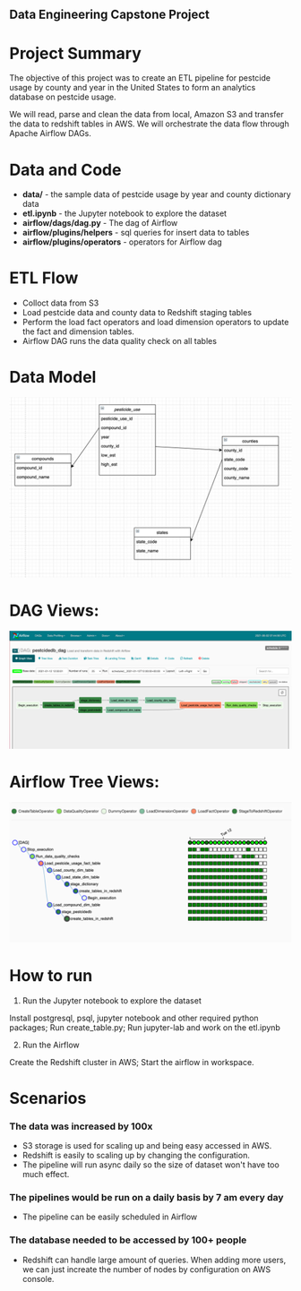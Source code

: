 Data Engineering Capstone Project
----

# Project Summary

The objective of this project was to create an ETL pipeline for pestcide usage by county and year in the United States to form an analytics database on pestcide usage. 

We will read, parse and clean the data from local, Amazon S3 and transfer the data to redshift tables in AWS. We will orchestrate the data flow through Apache Airflow DAGs.

# Data and Code

* **data/** - the sample data of pestcide usage by year and county dictionary data
* **etl.ipynb** - the Jupyter notebook to explore the dataset
* **airflow/dags/dag.py** - The dag of Airflow
* **airflow/plugins/helpers** - sql queries for insert data to tables
* **airflow/plugins/operators** - operators for Airflow dag

# ETL Flow

* Colloct data from S3
* Load pestcide data and county data to Redshift staging tables
* Perform the load fact operators and load dimension operators to update the fact and dimension tables.
* Airflow DAG runs the data quality check on all tables

# Data Model

![diagram](docs/diagram.png)

# DAG Views:

![dag](docs/dag.png)

# Airflow Tree Views:

![tree](docs/tree.png)

# How to run

1. Run the Jupyter notebook to explore the dataset

Install postgresql, psql, jupyter notebook and other required python packages; Run create_table.py; Run jupyter-lab and work on the etl.ipynb

2. Run the Airflow

Create the Redshift cluster in AWS; Start the airflow in workspace.


# Scenarios

### The data was increased by 100x

* S3 storage is used for scaling up and being easy accessed in AWS.
* Redshift is easily to scaling up by changing the configuration.
* The pipeline will run async daily so the size of dataset won't have too much effect.

### The pipelines would be run on a daily basis by 7 am every day

* The pipeline can be easily scheduled in Airflow

### The database needed to be accessed by 100+ people

* Redshift can handle large amount of queries. When adding more users, we can just increate the number of nodes by configuration on AWS console.
